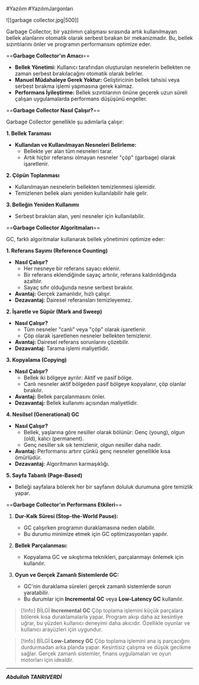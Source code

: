 #Yazılım #YazılımJargonları


![[garbage collector.jpg|500]]

Garbage Collector, bir yazılımın çalışması sırasında artık kullanılmayan bellek alanlarını otomatik olarak serbest bırakan bir mekanizmadır. Bu, bellek sızıntılarını önler ve programın performansını optimize eder.

==**Garbage Collector'ın Amacı**==

- **Bellek Yönetimi:** Kullanıcı tarafından oluşturulan nesnelerin bellekten ne zaman serbest bırakılacağını otomatik olarak belirler.
- **Manuel Müdahaleye Gerek Yoktur:** Geliştiricinin bellek tahsisi veya serbest bırakma işlemi yapmasına gerek kalmaz.
- **Performans İyileştirme:** Bellek sızıntılarının önüne geçerek uzun süreli çalışan uygulamalarda performans düşüşünü engeller.

==**Garbage Collector Nasıl Çalışır?**==

Garbage Collector genellikle şu adımlarla çalışır:

 **1. Bellek Taraması**

- **Kullanılan ve Kullanılmayan Nesneleri Belirleme:**
    - Bellekte yer alan tüm nesneleri tarar.
    - Artık hiçbir referansı olmayan nesneler "çöp" (garbage) olarak işaretlenir.

**2. Çöpün Toplanması**

- Kullanılmayan nesnelerin bellekten temizlenmesi işlemidir.
- Temizlenen bellek alanı yeniden kullanılabilir hale gelir.

**3. Belleğin Yeniden Kullanımı**

- Serbest bırakılan alan, yeni nesneler için kullanılabilir.


==**Garbage Collector Algoritmaları**==

GC, farklı algoritmalar kullanarak bellek yönetimini optimize eder:

 **1. Referans Sayımı (Reference Counting)**

- **Nasıl Çalışır?**
    - Her nesneye bir referans sayacı eklenir.
    - Bir referans eklendiğinde sayaç artırılır, referans kaldırıldığında azaltılır.
    - Sayaç sıfır olduğunda nesne serbest bırakılır.
- **Avantaj:** Gerçek zamanlıdır, hızlı çalışır.
- **Dezavantaj:** Dairesel referansları temizleyemez.

**2. İşaretle ve Süpür (Mark and Sweep)**

- **Nasıl Çalışır?**
    - Tüm nesneler "canlı" veya "çöp" olarak işaretlenir.
    - Çöp olarak işaretlenen nesneler bellekten temizlenir.
- **Avantaj:** Dairesel referans sorunlarını çözebilir.
- **Dezavantaj:** Tarama işlemi maliyetlidir.

**3. Kopyalama (Copying)**

- **Nasıl Çalışır?**
    - Bellek iki bölgeye ayrılır: Aktif ve pasif bölge.
    - Canlı nesneler aktif bölgeden pasif bölgeye kopyalanır, çöp olanlar bırakılır.
- **Avantaj:** Bellek parçalanmasını önler.
- **Dezavantaj:** Bellek kullanımı açısından maliyetlidir.

**4. Nesilsel (Generational) GC**

- **Nasıl Çalışır?**
    - Bellek, yaşlarına göre nesiller olarak bölünür: Genç (young), olgun (old), kalıcı (permanent).
    - Genç nesiller sık sık temizlenir, olgun nesiller daha nadir.
- **Avantaj:** Performansı artırır çünkü genç nesneler genellikle kısa ömürlüdür.
- **Dezavantaj:** Algoritmanın karmaşıklığı.

**5. Sayfa Tabanlı (Page-Based)**

- Belleği sayfalara bölerek her bir sayfanın doluluk durumuna göre temizlik yapar.

==**Garbage Collector’ın Performans Etkileri**==

1. **Dur-Kalk Süresi (Stop-the-World Pause):**
    
    - GC çalışırken programın duraklamasına neden olabilir.
    - Bu durumu minimize etmek için GC optimizasyonları yapılır.
2. **Bellek Parçalanması:**
    
    - Kopyalama GC ve sıkıştırma teknikleri, parçalanmayı önlemek için kullanılır.
3. **Oyun ve Gerçek Zamanlı Sistemlerde GC:**
    
    - GC'nin duraklama süreleri gerçek zamanlı sistemlerde sorun yaratabilir.
    - Bu durumlar için **Incremental GC** veya **Low-Latency GC** kullanılır.

> [!info] BİLGİ
>  **Incremental GC**
Çöp toplama işlemini küçük parçalara bölerek kısa duraklamalarla yapar. Program akışı daha az kesintiye uğrar, bu yüzden kullanıcı deneyimi daha akıcıdır. Özellikle oyunlar ve kullanıcı arayüzleri için uygundur.


> [!info] BİLGİ
>**Low-Latency GC**
Çöp toplama işlemini ana iş parçacığını durdurmadan arka planda yapar. Kesintisiz çalışma ve düşük gecikme sağlar. Gerçek zamanlı sistemler, finans uygulamaları ve oyun motorları için idealdir.


---

***Abdullah TANRIVERDİ***








